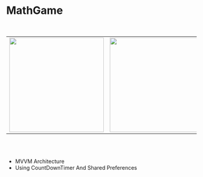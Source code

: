 # MathGame

<br>

|  | | |
|--|--|--|
| <img src="https://user-images.githubusercontent.com/99007231/160904347-826ca191-0ba7-4e24-8b6c-677c882bedf6.png" width=250px> | <img src="https://user-images.githubusercontent.com/99007231/159775705-9d7e88ef-6672-4ee6-bb00-e527417c3bfe.png" width=250px> | <img src="https://user-images.githubusercontent.com/99007231/159775721-639dca56-c8c5-42bd-b99d-6e4ad02b155d.png" width=250px> |
<br>
<br>




 - MVVM Architecture
 - Using CountDownTimer And Shared Preferences 

 <br>

